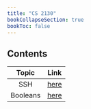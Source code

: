 ```yaml
---
title: "CS 2130"
bookCollapseSection: true
bookToc: false
---
```

## Contents

|  Topic   |              Link              |
| :------: | :----------------------------: |
|   SSH    |   [here](/notes/cs2130/ssh)    |
| Booleans | [here](/notes/cs2130/booleans) |
